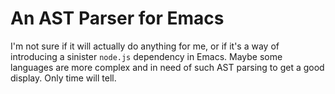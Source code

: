 # An AST Parser for Emacs

I'm not sure if it will actually do anything for me, or if it's a way of introducing a sinister `node.js` dependency in Emacs. Maybe some languages are more complex and in need of such AST parsing to get a good display. Only time will tell.
